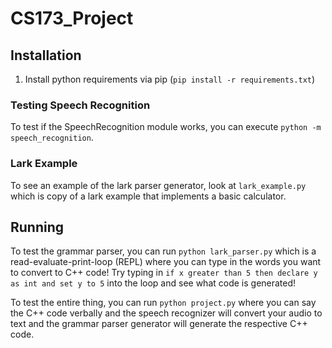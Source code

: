 # CS173_Project

## Installation
1. Install python requirements via pip (`pip install -r requirements.txt`)

### Testing Speech Recognition
To test if the SpeechRecognition module works, you can execute `python -m speech_recognition`.

### Lark Example
To see an example of the lark parser generator, look at `lark_example.py` which is copy of a lark example that implements
a basic calculator.

## Running
To test the grammar parser, you can run `python lark_parser.py` which is a read-evaluate-print-loop (REPL) where you can type in the words you want to convert to C++ code!
Try typing in `if x greater than 5 then declare y as int and set y to 5` into the loop and see what code is generated!

To test the entire thing, you can run `python project.py` where you can say the C++ code verbally and the speech recognizer will convert your audio to text and the grammar parser generator will generate the respective C++ code.